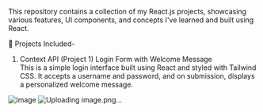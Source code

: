 This repository contains a collection of my React.js projects, showcasing various features, UI components, and concepts I've learned and built using React.

📁 Projects Included-

1. Context API (Project 1)
Login Form with Welcome Message  
This is a simple login interface built using React and styled with Tailwind CSS. It accepts a username and password, and on submission, displays a personalized welcome message.  

![image](https://github.com/user-attachments/assets/73834169-4b6c-4667-8fb0-83183e2b8120)  ![Uploading image.png…]()



